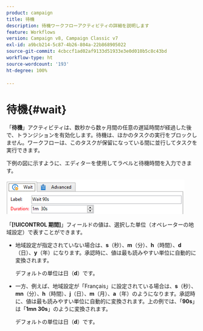 ```yaml
---
product: campaign
title: 待機
description: 待機ワークフローアクティビティの詳細を説明します
feature: Workflows
version: Campaign v8, Campaign Classic v7
exl-id: a9bcb214-5c87-4b26-804a-22b868905022
source-git-commit: 4cbccf1ad02af9133d51933e3e0d010b5c8c43bd
workflow-type: ht
source-wordcount: '193'
ht-degree: 100%

---
```


# 待機{#wait}



「**待機**」アクティビティは、数秒から数ヶ月間の任意の遅延時間が経過した後で、トランジションを有効化します。待機は、ほかのタスクの実行をブロックしません。ワークフローは、このタスクが保留になっている間に並行してタスクを実行できます。

下例の図に示すように、エディターを使用してラベルと待機時間を入力できます。

![](assets/edit_wait.png)

「**[!UICONTROL 期間]**」フィールドの値は、選択した単位（オペレーターの地域設定）で表すことができます。

* 地域設定が指定されていない場合は、**s**（秒）、**m**（分）、**h**（時間）、**d**（日）、**y**（年）になります。承認時に、値は最も読みやすい単位に自動的に変換されます。

  デフォルトの単位は日（**d**）です。

* 一方、例えば、地域設定が「Français」に設定されている場合は、**s**（秒）、**mn**（分）、**h**（時間）、**j**（日）、**m**（月）、**a**（年）のようになります。承認時に、値は最も読みやすい単位に自動的に変換されます。上の例では、「**90s**」は「**1mn 30s**」のように変換されます。

  デフォルトの単位は日（**d**）です。

